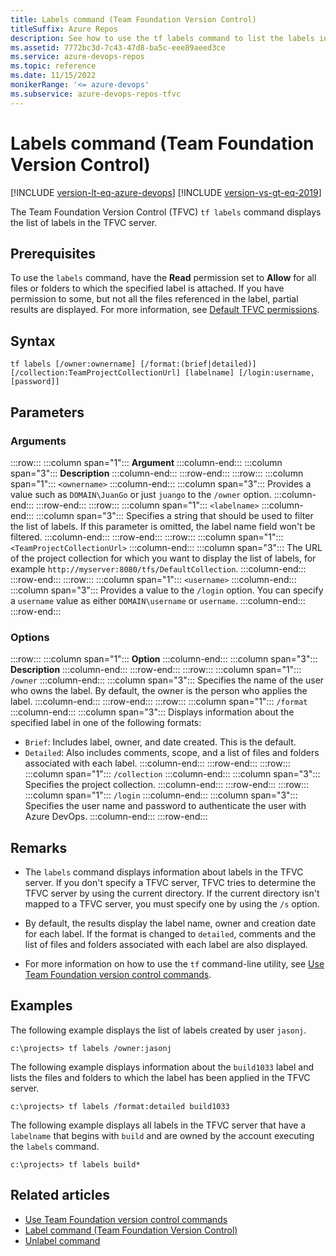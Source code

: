 ```yaml
---
title: Labels command (Team Foundation Version Control)
titleSuffix: Azure Repos
description: See how to use the tf labels command to list the labels in the server for Team Foundation Version Control (TFVC).
ms.assetid: 7772bc3d-7c43-47d8-ba5c-eee89aeed3ce
ms.service: azure-devops-repos
ms.topic: reference
ms.date: 11/15/2022
monikerRange: '<= azure-devops'
ms.subservice: azure-devops-repos-tfvc
---
```



# Labels command (Team Foundation Version Control)

[!INCLUDE [version-lt-eq-azure-devops](../../includes/version-lt-eq-azure-devops.md)]
[!INCLUDE [version-vs-gt-eq-2019](../../includes/version-vs-gt-eq-2019.md)]

The Team Foundation Version Control (TFVC) `tf labels` command displays the list of labels in the TFVC server.

## Prerequisites

To use the `labels` command, have the **Read** permission set to **Allow** for all files or folders to which the specified label is attached. If you have permission to some, but not all the files referenced in the label, partial results are displayed. For more information, see  [Default TFVC permissions](../../organizations/security/default-tfvc-permissions.md).

## Syntax

```
tf labels [/owner:ownername] [/format:(brief|detailed)] 
[/collection:TeamProjectCollectionUrl] [labelname] [/login:username,[password]]
```

## Parameters

### Arguments

:::row:::
   :::column span="1":::
   **Argument**
   :::column-end:::
   :::column span="3":::
   **Description**
   :::column-end:::
:::row-end:::
:::row:::
   :::column span="1":::
   `<ownername>`
   :::column-end:::
   :::column span="3":::
   Provides a value such as `DOMAIN\JuanGo` or just `juango` to the `/owner` option.
   :::column-end:::
:::row-end:::
:::row:::
   :::column span="1":::
   `<labelname>`
   :::column-end:::
   :::column span="3":::
   Specifies a string that should be used to filter the list of labels. If this parameter is omitted, the label name field won't be filtered.
   :::column-end:::
:::row-end:::
:::row:::
   :::column span="1":::
   `<TeamProjectCollectionUrl>`
   :::column-end:::
   :::column span="3":::
   The URL of the project collection for which you want to display the list of labels, for example `http://myserver:8080/tfs/DefaultCollection`.
   :::column-end:::
:::row-end:::
:::row:::
   :::column span="1":::
   `<username>`
   :::column-end:::
   :::column span="3":::
   Provides a value to the `/login` option. You can specify a `username` value as either `DOMAIN\username` or `username`.
   :::column-end:::
:::row-end:::

### Options

:::row:::
   :::column span="1":::
   **Option**
   :::column-end:::
   :::column span="3":::
   **Description**
   :::column-end:::
:::row-end:::
:::row:::
   :::column span="1":::
   `/owner`
   :::column-end:::
   :::column span="3":::
   Specifies the name of the user who owns the label. By default, the owner is the person who applies the label.
   :::column-end:::
:::row-end:::
:::row:::
   :::column span="1":::
   `/format`
   :::column-end:::
   :::column span="3":::
   Displays information about the specified label in one of the following formats:
   
   - `Brief`: Includes label, owner, and date created. This is the default.
   - `Detailed`: Also includes comments, scope, and a list of files and folders associated with each label.
   :::column-end:::
:::row-end:::
:::row:::
   :::column span="1":::
   `/collection`
   :::column-end:::
   :::column span="3":::
   Specifies the project collection.
   :::column-end:::
:::row-end:::
:::row:::
   :::column span="1":::
   `/login`
   :::column-end:::
   :::column span="3":::
   Specifies the user name and password to authenticate the user with Azure DevOps.
   :::column-end:::
:::row-end:::

## Remarks

- The `labels` command displays information about labels in the TFVC server. If you don't specify a TFVC server, TFVC tries to determine the TFVC server by using the current directory. If the current directory isn't mapped to a TFVC server, you must specify one by using the `/s` option.

- By default, the results display the label name, owner and creation date for each label. If the format is changed to `detailed`, comments and the list of files and folders associated with each label are also displayed.

- For more information on how to use the `tf` command-line utility, see [Use Team Foundation version control commands](use-team-foundation-version-control-commands.md).

## Examples

The following example displays the list of labels created by user `jasonj`.

```
c:\projects> tf labels /owner:jasonj
```

The following example displays information about the `build1033` label and lists the files and folders to which the label has been applied in the TFVC server.

```
c:\projects> tf labels /format:detailed build1033
```

The following example displays all labels in the TFVC server that have a `labelname` that begins with `build` and are owned by the account executing the `labels` command.

```
c:\projects> tf labels build*
```

## Related articles

- [Use Team Foundation version control commands](use-team-foundation-version-control-commands.md)
- [Label command (Team Foundation Version Control)](label-command-team-foundation-version-control.md)
- [Unlabel command](unlabel-command.md)
